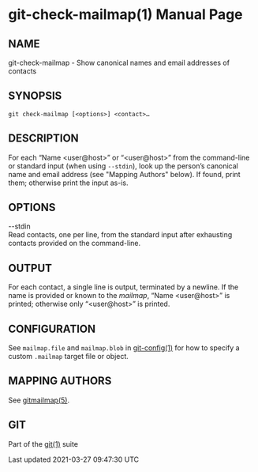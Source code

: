 git-check-mailmap(1) Manual Page
================================

NAME
----

git-check-mailmap - Show canonical names and email addresses of contacts

SYNOPSIS
--------

    git check-mailmap [<options>] <contact>…​

DESCRIPTION
-----------

For each “Name &lt;user@host&gt;” or “&lt;user@host&gt;” from the command-line or standard input (when using `--stdin`), look up the person’s canonical name and email address (see "Mapping Authors" below). If found, print them; otherwise print the input as-is.

OPTIONS
-------

--stdin  
Read contacts, one per line, from the standard input after exhausting contacts provided on the command-line.

OUTPUT
------

For each contact, a single line is output, terminated by a newline. If the name is provided or known to the *mailmap*, “Name &lt;user@host&gt;” is printed; otherwise only “&lt;user@host&gt;” is printed.

CONFIGURATION
-------------

See `mailmap.file` and `mailmap.blob` in [git-config(1)](git-config.html) for how to specify a custom `.mailmap` target file or object.

MAPPING AUTHORS
---------------

See [gitmailmap(5)](gitmailmap.html).

GIT
---

Part of the [git(1)](git.html) suite

Last updated 2021-03-27 09:47:30 UTC
